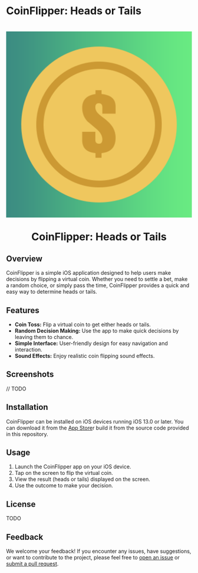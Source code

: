 # CoinFlipper: Heads or Tails

<h1 align="center">
  <img src="./Demo/AppIcon.png">
  <p>CoinFlipper: Heads or Tails</p>
</h1>


## Overview

CoinFlipper is a simple iOS application designed to help users make decisions by flipping a virtual coin. Whether you need to settle a bet, make a random choice, or simply pass the time, CoinFlipper provides a quick and easy way to determine heads or tails.

## Features

- **Coin Toss:** Flip a virtual coin to get either heads or tails.
- **Random Decision Making:** Use the app to make quick decisions by leaving them to chance.
- **Simple Interface:** User-friendly design for easy navigation and interaction.
- **Sound Effects:** Enjoy realistic coin flipping sound effects.

## Screenshots
// TODO

## Installation

CoinFlipper can be installed on iOS devices running iOS 13.0 or later. You can download it from the [App Store](#)r build it from the source code provided in this repository.

## Usage

1. Launch the CoinFlipper app on your iOS device.
2. Tap on the screen to flip the virtual coin.
3. View the result (heads or tails) displayed on the screen.
4. Use the outcome to make your decision.


## License

TODO

## Feedback

We welcome your feedback! If you encounter any issues, have suggestions, or want to contribute to the project, please feel free to [open an issue](../../issues) or [submit a pull request](../../pulls).
